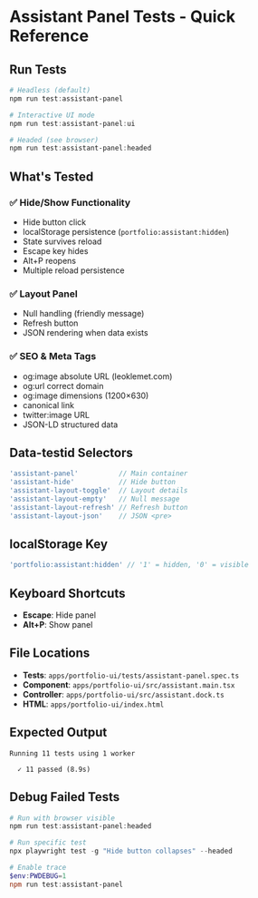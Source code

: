 # Assistant Panel Tests - Quick Reference

## Run Tests

```powershell
# Headless (default)
npm run test:assistant-panel

# Interactive UI mode
npm run test:assistant-panel:ui

# Headed (see browser)
npm run test:assistant-panel:headed
```

## What's Tested

### ✅ Hide/Show Functionality
- Hide button click
- localStorage persistence (`portfolio:assistant:hidden`)
- State survives reload
- Escape key hides
- Alt+P reopens
- Multiple reload persistence

### ✅ Layout Panel
- Null handling (friendly message)
- Refresh button
- JSON rendering when data exists

### ✅ SEO & Meta Tags
- og:image absolute URL (leoklemet.com)
- og:url correct domain
- og:image dimensions (1200×630)
- canonical link
- twitter:image URL
- JSON-LD structured data

## Data-testid Selectors

```typescript
'assistant-panel'          // Main container
'assistant-hide'           // Hide button
'assistant-layout-toggle'  // Layout details
'assistant-layout-empty'   // Null message
'assistant-layout-refresh' // Refresh button
'assistant-layout-json'    // JSON <pre>
```

## localStorage Key

```typescript
'portfolio:assistant:hidden' // '1' = hidden, '0' = visible
```

## Keyboard Shortcuts

- **Escape**: Hide panel
- **Alt+P**: Show panel

## File Locations

- **Tests**: `apps/portfolio-ui/tests/assistant-panel.spec.ts`
- **Component**: `apps/portfolio-ui/src/assistant.main.tsx`
- **Controller**: `apps/portfolio-ui/src/assistant.dock.ts`
- **HTML**: `apps/portfolio-ui/index.html`

## Expected Output

```
Running 11 tests using 1 worker

  ✓ 11 passed (8.9s)
```

## Debug Failed Tests

```powershell
# Run with browser visible
npm run test:assistant-panel:headed

# Run specific test
npx playwright test -g "Hide button collapses" --headed

# Enable trace
$env:PWDEBUG=1
npm run test:assistant-panel
```
